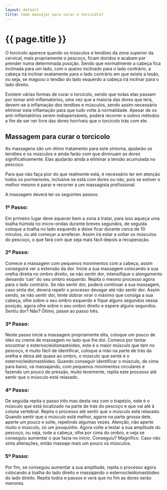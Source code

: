 ```yaml
---
layout: default
title: Como massajar para curar o torcicolo?
---
```


# {{ page.title }}

O torcicolo aparece quando os músculos e tendões da zona superior da cervical, mais propriamente o pescoço, ficam doridos e acabam por prender numa determinada posição. Sendo que normalmente a cabeça fica inclinada para um lado, com o queixo inclinado para o lado contrário, a cabeça irá inclinar exatamente para o lado contrário em que existe a lesão, ou seja, se magoou o tendão do lado esquerdo a cabeça irá inclinar para o lado direito.

Existem várias formas de curar o torcicolo, sendo que todas elas passam por tomar anti-inflamatórios, uma vez que a maioria das dores que terá, devem-se à inflamação dos tendões e músculos, sendo assim necessário eliminar esta inflamação para que tudo volte à normalidade. Apesar de os anti-inflamatórios serem indispensáveis, poderá recorrer a outros métodos a fim de ser ver livre das dores horríveis que o torcicolo trás com ele.

## Massagem para curar o torcicolo

As massagens são um ótimo tratamento para este sintoma, ajudarão os tendões e os músculos e ainda farão com que diminuam as dores significativamente. Elas ajudarão ainda a eliminar a tensão acumulada no pescoço.

Para que não faça pior do que realmente está, é necessário ter em atenção todos os pormenores, inclusive se está com dores ou não, pois se estiver o melhor mesmo é parar e recorrer a um massagista profissional.

A massagem deverá ter os seguintes passos:

### 1º Passo:

Em primeiro lugar deve aquecer bem a zona a tratar, para isso aqueça uma toalha húmida no micro-ondas durante breves segundos, de seguida coloque a toalha no lado esquerdo e deixe ficar durante cerca de 10 minutos, ou até começar a arrefecer. Assim irá estar a soltar os músculos do pescoço, o que fará com que seja mais fácil depois a recuperação.

### 2º Passo:

Comece a massagem com pequenos movimentos com a cabeça, assim conseguirá ver a extensão da dor. Inicie a sua massagem colocando a sua orelha direita no ombro direito, se não sentir dor, intensifique o alongamento deixando ‘cair’ do seu ombro esquerdo. Repita o mesmo processo agora para o lado contrário. Se não sentir dor, poderá continuar a sua massagem, caso sinta dor, deverá repetir o processo devagar até não sentir dor. Assim sendo, se não sentir dor, tente dobrar virar o máximo que consiga a sua cabeça, olhe sobre o seu ombro esquerdo e fique alguns segundos nessa posição, agora olhe sobre o seu ombro direito e espere alguns segundos. Sentiu dor? Não? Ótimo, passe ao passo três.

### 3º Passo:

Neste passo inicie a massagem propriamente dita, coloque um pouco de óleo ou creme de massagem no lado que lhe doí. Comece por tentar encontrar o esternocleidomastóideo, este é o maior músculo que tem no pescoço, é muito fácil de identificar, coloque a mão na parte de trás da orelha e deixa até quase ao ombro, o músculo que sente é o esternocleidomastóideo. Quando conseguir identificar o músculo, de cima para baixo, vá massajando, com pequenos movimentos circulares e fazendo um pouco de pressão, muito levemente, repita este processo até sentir que o músculo está relaxado.

### 4º Passo:

De seguida repita o passo três mas desta vez com o trapézio, este é o músculo que está localizado na parte de trás do pescoço e que vai até à coluna vertebral. Repita o processo até sentir que o músculo está relaxado. Quando sentir que o músculo está melhor, agarre na parte grossa dele, aperte um pouco e solte, repetindo algumas vezes. Atenção, não aperte muito o músculo, só um pouquinho. Agora volte a testar a sua amplitude do pescoço, ou seja, rode a cabeça, olhe por cima do ombro, e veja se conseguiu aumentar o que fazia no início. Conseguiu? Magnifico. Caso não sinta alterações, então massaje mais um pouco os músculos.

### 5º Passo:

Por fim, se conseguiu aumentar a sua amplitude, repita o processo agora colocando a toalha do lado direito e massajando o esternocleidomastóideo do lado direito. Repita todos e passos e verá que no fim as dores serão menores.
